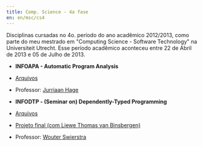 ```yaml
---
title: Comp. Science - 4a fase
en: en/msc/cs4
---
```


Disciplinas cursadas no 4o. período do ano acadêmico 2012/2013, como parte do meu mestrado em "Computing Science - Software Technology" na Universiteit Utrecht.
Esse período acadêmico aconteceu entre 22 de Abril de 2013 e 05 de Julho de 2013.

  * **INFOAPA - Automatic Program Analysis**
  * [Arquivos](http://www.students.science.uu.nl/~3860418/uu/07_infoapa)
  * Professor: [Jurriaan Hage](http://www.linkedin.com/profile/view?id=5522131)

  * **INFODTP - (Seminar on) Dependently-Typed Programming**
  * [Arquivos](http://www.students.science.uu.nl/~3860418/uu/08_infodtp)
  * [Projeto final (com Liewe Thomas van Binsbergen)](https://github.com/ltbinsbe/INFODTP)
  * Professor: [Wouter Swierstra](http://www.linkedin.com/profile/view?id=188880271)

